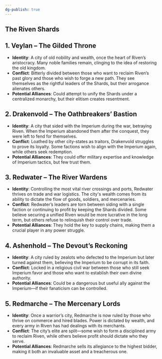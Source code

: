 ```yaml
---
dg-publish: true
---
```

## The Riven Shards

## 1. Veylan – The Gilded Throne

- **Identity**: A city of old nobility and wealth, once the heart of Riven’s aristocracy. Many noble families remain, clinging to the idea of restoring the old kingdom.
- **Conflict**: Bitterly divided between those who want to reclaim Riven’s past glory and those who wish to forge a new path. They see themselves as the rightful leaders of the Shards, but their arrogance alienates others.
- **Potential Alliances**: Could attempt to unify the Shards under a centralized monarchy, but their elitism creates resentment.

## 2. Drakenvold – The Oathbreakers’ Bastion

- **Identity**: A city that sided with the Imperium during the war, betraying Riven. When the Imperium abandoned them after the conquest, they were left to fend for themselves.
- **Conflict**: Loathed by other city-states as traitors, Drakenvold struggles to prove its loyalty. Some factions wish to align with the Imperium again, while others seek redemption.
- **Potential Alliances**: They could offer military expertise and knowledge of Imperium tactics, but few trust them.

## 3. Redwater – The River Wardens

- **Identity**: Controlling the most vital river crossings and ports, Redwater thrives on trade and war logistics. The city's wealth comes from its ability to dictate the flow of goods, soldiers, and mercenaries.
- **Conflict**: Redwater’s leaders are torn between siding with a single faction or continuing to profit by keeping the Shards divided. Some believe securing a unified Riven would be more lucrative in the long term, but others refuse to relinquish their control over trade.
- **Potential Alliances**: They hold the key to supply chains, making them a crucial player in any power struggle.

## 4. Ashenhold – The Devout’s Reckoning

- **Identity**: A city ruled by zealots who defected to the Imperium but later turned against them, believing the Imperium to be corrupt in its faith.
- **Conflict**: Locked in a religious civil war between those who still seek Imperium favor and those who want to establish their own divine authority.
- **Potential Alliances**: Could be a dangerous but useful ally against the Imperium—if their fanaticism can be controlled.

## 5. Redmarche – The Mercenary Lords

- **Identity**: Once a warrior’s city, Redmarche is now ruled by those who thrive on commerce and hired blades. Power is dictated by wealth, and every army in Riven has had dealings with its merchants.
- **Conflict**: The city’s elite are split—some wish to form a disciplined army to reclaim Riven, while others believe profit should dictate who they serve.
- **Potential Alliances**: Redmarche sells its allegiance to the highest bidder, making it both an invaluable asset and a treacherous one.
